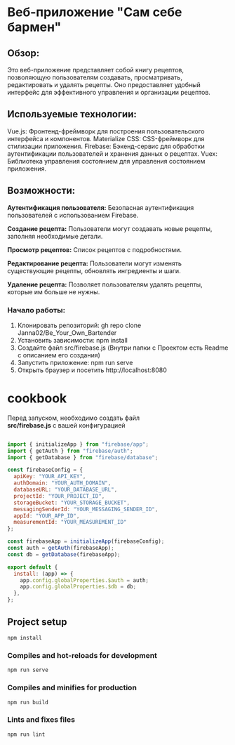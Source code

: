# Веб-приложение "Сам себе бармен"
## Обзор:
Это веб-приложение представляет собой книгу рецептов, позволяющую пользователям создавать, просматривать, редактировать и удалять рецепты. Оно предоставляет удобный интерфейс для эффективного управления и организации рецептов.

## Используемые технологии:
Vue.js: Фронтенд-фреймворк для построения пользовательского интерфейса и компонентов.
Materialize CSS: CSS-фреймворк для стилизации приложения.
Firebase: Бэкенд-сервис для обработки аутентификации пользователей и хранения данных о рецептах.
Vuex: Библиотека управления состоянием для управления состоянием приложения.

## Возможности:
**Аутентификация пользователя:** Безопасная аутентификация пользователей с использованием Firebase.  

**Создание рецепта:** Пользователи могут создавать новые рецепты, заполняя необходимые детали.  

**Просмотр рецептов:** Список рецептов с подробностями.  

**Редактирование рецепта:** Пользователи могут изменять существующие рецепты, обновлять ингредиенты и шаги.  

**Удаление рецепта:** Позволяет пользователям удалять рецепты, которые им больше не нужны.  


### Начало работы:
1. Клонировать репозиторий: gh repo clone Janna02/Be_Your_Own_Bartender
2. Установить зависимости: npm install
3. Создайте файл src/firebase.js (Внутри папки с Проектом есть Readme с описанием его создания)
4. Запустить приложение: npm run serve
5. Открыть браузер и посетить http://localhost:8080


# cookbook

Перед запуском, необходимо создать файл   
**src/firebase.js** с вашей конфигурацией
  
``` JavaScript

import { initializeApp } from "firebase/app";
import { getAuth } from "firebase/auth";
import { getDatabase } from "firebase/database";

const firebaseConfig = {
  apiKey: "YOUR_API_KEY",
  authDomain: "YOUR_AUTH_DOMAIN",
  databaseURL: "YOUR_DATABASE_URL",
  projectId: "YOUR_PROJECT_ID",
  storageBucket: "YOUR_STORAGE_BUCKET",
  messagingSenderId: "YOUR_MESSAGING_SENDER_ID",
  appId: "YOUR_APP_ID",
  measurementId: "YOUR_MEASUREMENT_ID"
};

const firebaseApp = initializeApp(firebaseConfig);
const auth = getAuth(firebaseApp);
const db = getDatabase(firebaseApp);

export default {
  install: (app) => {
    app.config.globalProperties.$auth = auth;
    app.config.globalProperties.$db = db;
  },
};


```

## Project setup
```
npm install
```

### Compiles and hot-reloads for development
```
npm run serve
```

### Compiles and minifies for production
```
npm run build
```

### Lints and fixes files
```
npm run lint
```




